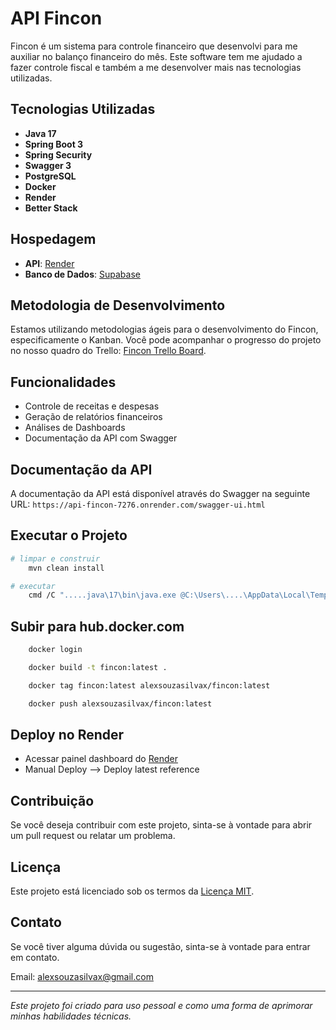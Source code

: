 # API Fincon

Fincon é um sistema para controle financeiro que desenvolvi para me auxiliar no balanço financeiro do mês. Este software tem me ajudado a fazer controle fiscal e também a me desenvolver mais nas tecnologias utilizadas.

## Tecnologias Utilizadas

- **Java 17**
- **Spring Boot 3**
- **Spring Security**
- **Swagger 3**
- **PostgreSQL**
- **Docker**
- **Render**
- **Better Stack**

## Hospedagem

- **API**: [Render](https://api-fincon-7276.onrender.com/)
- **Banco de Dados**: [Supabase](https://supabase.com/)

## Metodologia de Desenvolvimento

Estamos utilizando metodologias ágeis para o desenvolvimento do Fincon, especificamente o Kanban. Você pode acompanhar o progresso do projeto no nosso quadro do Trello: [Fincon Trello Board](https://trello.com/b/RUn63nJg/fincon).

## Funcionalidades

- Controle de receitas e despesas
- Geração de relatórios financeiros
- Análises de Dashboards
- Documentação da API com Swagger

## Documentação da API

A documentação da API está disponível através do Swagger na seguinte URL: `https://api-fincon-7276.onrender.com/swagger-ui.html`

## Executar o Projeto

```bash
# limpar e construir
    mvn clean install
```

```bash
# executar
    cmd /C ".....java\17\bin\java.exe @C:\Users\....\AppData\Local\Temp\.argfile com.fincon.FinconApplication "
```

## Subir para hub.docker.com

```bash
    docker login
```

```bash
    docker build -t fincon:latest .
```

```bash
    docker tag fincon:latest alexsouzasilvax/fincon:latest
```

```bash
    docker push alexsouzasilvax/fincon:latest
```

## Deploy no Render

 - Acessar painel dashboard do [Render](https://dashboard.render.com/web/srv-cr28kp3tq21c73fmf3ag/logs) 
 - Manual Deploy --> Deploy latest reference

## Contribuição

Se você deseja contribuir com este projeto, sinta-se à vontade para abrir um pull request ou relatar um problema.

## Licença

Este projeto está licenciado sob os termos da [Licença MIT](LICENSE).

## Contato

Se você tiver alguma dúvida ou sugestão, sinta-se à vontade para entrar em contato.

Email: alexsouzasilvax@gmail.com

---

_Este projeto foi criado para uso pessoal e como uma forma de aprimorar minhas habilidades técnicas._

